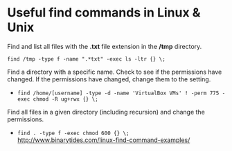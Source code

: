 # Useful find commands in Linux & Unix

Find and list all files with the **.txt** file extension in the **/tmp** directory.

`find /tmp -type f -name ".*txt" -exec ls -ltr {} \;`

Find a directory with a specific name. Check to see if the permissions have changed. If the permissions have changed, change them to the setting.

- `find /home/[username] -type -d -name 'VirtualBox VMs' ! -perm 775 -exec chmod -R ug+rwx {} \;`

Find all files in a given directory (including recursion) and change the permissions.

- `find . -type f -exec chmod 600 {} \;`
http://www.binarytides.com/linux-find-command-examples/
